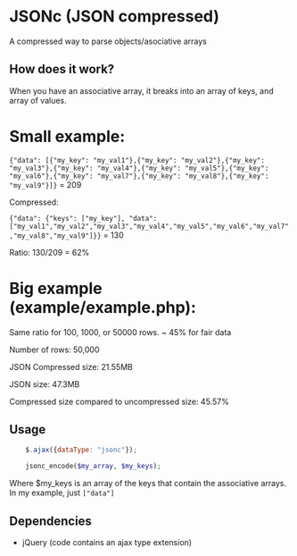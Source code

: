 # JSONc (JSON compressed)
A compressed way to parse objects/asociative arrays

## How does it work?
When you have an associative array, it breaks into an array of keys, and array of values.

# Small example:
`{"data": [{"my_key": "my_val1"},{"my_key": "my_val2"},{"my_key": "my_val3"},{"my_key": "my_val4"},{"my_key": "my_val5"},{"my_key": "my_val6"},{"my_key": "my_val7"},{"my_key": "my_val8"},{"my_key": "my_val9"}]}` = 209

Compressed:

`{"data": {"keys": ["my_key"], "data":["my_val1","my_val2","my_val3","my_val4","my_val5","my_val6","my_val7","my_val8","my_val9"]}}` = 130

Ratio: 130/209 = 62%

# Big example (example/example.php):
Same ratio for 100, 1000, or 50000 rows. ~ 45% for fair data

Number of rows:
50,000

JSON Compressed size:
21.55MB

JSON size:
47.3MB

Compressed size compared to uncompressed size:
45.57%

## Usage
```js
    $.ajax({dataType: "jsonc"});
```
```php
    jsonc_encode($my_array, $my_keys);
```
Where $my_keys is an array of the keys that contain the associative arrays. In my example, just `["data"]`

## Dependencies
- jQuery (code contains an ajax type extension)